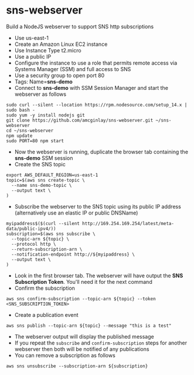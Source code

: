 # sns-webserver
Build a NodeJS webserver to support SNS http subscriptions

- Use us-east-1
- Create an Amazon Linux EC2 instance
- Use Instance Type t2.micro 
- Use a public IP
- Configure the instance to use a role that permits remote access via Systems Manager (SSM) and full access to SNS
- Use a security group to open port 80
- Tags: Name=**sns-demo**
- Connect to **sns-demo** with SSM Session Manager and start the webserver as follows
```
sudo curl --silent --location https://rpm.nodesource.com/setup_14.x | sudo bash -
sudo yum -y install nodejs git
git clone https://github.com/amcginlay/sns-webserver.git ~/sns-webserver
cd ~/sns-webserver
npm update
sudo PORT=80 npm start
```
- Now the webserver is running, duplicate the browser tab containing the **sns-demo** SSM session
- Create the SNS topic
```
export AWS_DEFAULT_REGION=us-east-1
topic=$(aws sns create-topic \
  --name sns-demo-topic \
  --output text \
)
```
- Subscribe the webserver to the SNS topic using its public IP address (alternatively use an elastic IP or public DNSName)
```
myipaddress$($(curl --silent http://169.254.169.254/latest/meta-data/public-ipv4/))
subscription=$(aws sns subscribe \
  --topic-arn ${topic} \
  --protocol http \
  --return-subscription-arn \
  --notification-endpoint http://${myipaddress} \
  --output text \
)
```
- Look in the first browser tab. The webserver will have output the **SNS Subscription Token**. You'll need it for the next command
- Confirm the subscription
```
aws sns confirm-subscription --topic-arn ${topic} --token <SNS_SUBSCRIPTION_TOKEN>
```
- Create a publication event
```
aws sns publish --topic-arn ${topic} --message "this is a test"
```
- The webserver output will display the published message
- If you repeat the `subscribe` and `confirm-subscription` steps for another webserver then both will be notified of any publications
- You can remove a subscription as follows
```
aws sns unsubscribe --subscription-arn ${subscription}
```

